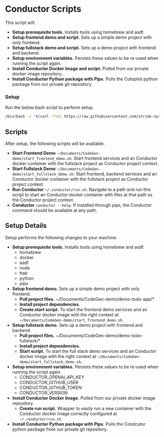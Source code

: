 # Conductor Scripts

This script will:
- **Setup prerequisite tools.** Installs tools using homebrew and asdf.
- **Setup frontend demo and script.** Sets up a simple demo project with only frontend.
- **Setup fullstack demo and script.** Sets up a demo project with frontend and backend.
- **Setup environment variables.** Persists these values to be re-used when running the script again.
- **Install Conductor Docker Image and script.** Pulled from our private docker image repository.
- **Install Conductor Python package with Pipx.** Pulls the Cutopilot python package from our private git repository.

### Setup

Run the below bash script to perform setup.

```bash
/bin/bash -c "$(curl -fsSL https://raw.githubusercontent.com/stride-nyc/conductor-scripts/main/demo/setup.sh)"
```

## Scripts

After setup, the following scripts will be available.

- **Start Frontend Demo** `~/Documents/CodeGen-demo/start_frontend_demo.sh`. Start frontend services and an Conductor docker container with the fullstack project as Conductor project context.
- **Start Fullstack Demo** `~/Documents/CodeGen-demo/start_fullstack_demo.sh`. Start frontend, backend services and an Conductor docker container with the fullstack project as Conductor project context.
- **Run Conductor** `~/.conductor/run.sh`. Navigate to a path and run this script to start an Conductor docker container with files at that path as the Conductor project context.
- **Conductor** `conductor --help`. If installed through pipx, the Conductor command should be available at any path.

## Setup Details

Setup performs the following changes to your machine:
- **Setup prerequisite tools.** Installs tools using homebrew and asdf.
  - homebrew
  - docker
  - asdf
  - node
  - ttab
  - python
  - pipx
- **Setup frontend demo.** Sets up a simple demo project with only frontend.
  - **Pull project files.** ~/Documents/CodeGen-demo/demo-todo-app/*
  - **Install project dependencies.**
  - **Create start script.** To start the frontend demo services and an Conductor docker image with the right context at `~/Documents/CodeGen-demo/start_frontend_demo.sh`.
- **Setup fullstack demo.** Sets up a demo project with frontend and backend.
  - **Pull project files.** ~/Documents/CodeGen-demo/demo-todo-fullstack/*
  - **Install project dependencies.**
  - **Start script.** To start the full stack demo services and an Conductor docker image with the right context at `~/Documents/CodeGen-demo/start_fullstack_demo.sh`.
- **Setup environment variables.** Persists these values to be re-used when running the script again.
  - CONDUCTOR_OPENAI_API_KEY
  - CONDUCTOR_GITHUB_USER
  - CONDUCTOR_GITHUB_TOKEN
  - CONDUCTOR_VERSION
- **Install Conductor Docker Image.** Pulled from our private docker image repository.
  - **Create run script.** Wrapper to easily run a new container with the Conductor docker image correctly configured at `~/.conductor/run.sh`.
- **Install Conductor Python package with Pipx.** Pulls the Condcutor python package from our private git repository.
